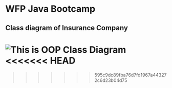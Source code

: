 # WFP Java Bootcamp

## Class diagram of Insurance Company

![This is OOP Class Diagram](https://i.hizliresim.com/f2crq2j.PNG)
<<<<<<< HEAD
=======

>>>>>>> 595c9dc89fba76d7fd1967a443272c6d23b04d75


